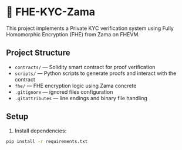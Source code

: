 # 🔐 FHE-KYC-Zama

This project implements a Private KYC verification system using Fully Homomorphic Encryption (FHE) from Zama on FHEVM.

## Project Structure

- `contracts/` — Solidity smart contract for proof verification
- `scripts/` — Python scripts to generate proofs and interact with the contract
- `fhe/` — FHE encryption logic using Zama concrete
- `.gitignore` — ignored files configuration
- `.gitattributes` — line endings and binary file handling

## Setup

1. Install dependencies:

```bash
pip install -r requirements.txt
